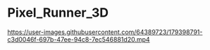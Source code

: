 # Pixel_Runner_3D




https://user-images.githubusercontent.com/64389723/179398791-c3d0046f-697b-47ee-94c8-7ec546881d20.mp4



